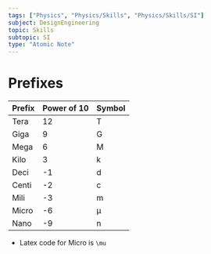 ```yaml
---
tags: ["Physics", "Physics/Skills", "Physics/Skills/SI"]
subject: DesignEngineering
topic: Skills
subtopic: SI
type: "Atomic Note"
---
```


# Prefixes
|Prefix|Power of 10|Symbol|
|--|--|--|
|Tera|12|T|
|Giga|9|G|
|Mega|6|M|
|Kilo|3|k|
|Deci|-1|d|
|Centi|-2|c|
|Mili|-3|m|
|Micro|-6|µ|
|Nano|-9|n|

- Latex code for Micro is `\mu`